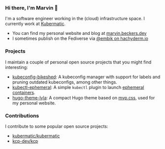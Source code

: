 ### Hi there, I'm Marvin :wave:

I'm a software engineer working in the (cloud) infrastructure space. I currently work at [Kubermatic](https://github.com/kubermatic).

- You can find my personal website and blog at <a rel="me" href="https://marvin.beckers.dev">marvin.beckers.dev</a>
- I sometimes publish on the Fediverse via <a rel="me" href="https://hachyderm.io/@embik">@embik on hachyderm.io</a>

### Projects

I maintain a couple of personal open source projects that you might find interesting:

- [kubeconfig-bikeshed](https://github.com/embik/kubeconfig-bikeshed): A kubeconfig manager with support for labels and pruning outdated kubeconfigs, among other things.
- [kubectl-ephemeral](https://github.com/embik/kubectl-ephemeral): A simple `kubectl` plugin to launch [ephemeral containers](https://kubernetes.io/docs/concepts/workloads/pods/ephemeral-containers/).
- [hugo-theme-lyla](https://github.com/embik/hugo-theme-lyla): A compact Hugo theme based on [mvp.css](https://github.com/andybrewer/mvp), used for my personal website.

### Contributions

I contribute to some popular open source projects:

- [kubermatic/kubermatic](https://github.com/kubermatic/kubermatic)
- [kcp-dev/kcp](https://github.com/kcp-dev/kcp)
